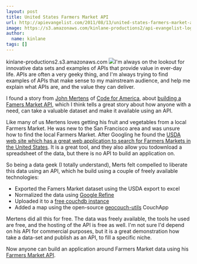 ```yaml
---
layout: post
title: United States Farmers Market API
url: http://apievangelist.com/2011/08/13/united-states-farmers-market-api/
image: https://s3.amazonaws.com/kinlane-productions2/api-evangelist-logos/api-evangelist-butterfly-vertical.png
author:
  name: kinlane
tags: []
---
```

kinlane-productions2.s3.amazonaws.com ![](http://kinlane-productions.s3.amazonaws.com/api-evangelist/Farmers-Market-Data-US-Map.png)I'm always on the lookout for innovative data sets and examples of APIs that provide value in ever-day life. APIs are often a very geeky thing, and I'm always trying to find examples of APIs that make sense to my mainstream audience, and help me explain what APIs are, and the value they can deliver.

I found a story from [John Mertens](http://twitter.com/#!/@mertonium "John Mertens") of [Code for America](http://codeforamerica.org/ "Code for America"), about [building a Famers Market API](http://codeforamerica.org/2011/08/08/farmers-market-api/ "building a famers market Api"), which I think tells a great story about how anyone with a need, can take a valuable dataset and make it available using an API.

Like many of us Mertens loves getting his fruit and vegetables from a local Farmers Market. He was new to the San Francisco area and was unsure how to find the local Farmers Market. After Googling he found the [USDA web site which has a great web application to search for Farmers Markets in the United States](http://search.ams.usda.gov/farmersmarkets/ "USDA web site which has a great web-application for searching for famers markets in the US"). It is a great tool, and they also allow you todownload a spreadsheet of the data, but there is no API to build an application on.

So being a data geek (I totally understand), Merts felt compelled to liberate this data using an API, which he build using a couple of freely available technologies:

*   Exported the Famers Market dataset using the USDA export to excel
*   Normalized the data using [Google Refine](http://code.google.com/p/google-refine/ "Google Refine")
*   Uploaded it to a [free couchdb instance](http://iriscouch.com/ "free couchdb instance")
*   Added a map using the open-source [geocouch-utils](https://github.com/maxogden/geocouch-utils "geocouch-utils") CouchApp

Mertens did all this for free. The data was freely available, the tools he used are free, and the hosting of the API is free as well. I'm not sure I'd depend on his API for commercial purposes, but it is a great demonstration how take a data-set and publish as an API, to fill a specific niche.

Now anyone can build an application around Farmers Market data using his [Farmers Market API](http://usda.iriscouch.com/farmers_markets/_design/geo/_spatiallist/geojson/full?bbox=-122.61248930742187,37.655669842383595,-122.24788054277343,37.83240550745524 "Farmers Market API").